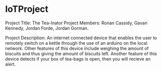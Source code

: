 # IoTProject
Project Title: The Tea-Inator
Project Members: Ronan Cassidy, Gavan Kennedy, Jordan Forde, Jordan Gorman.

Project Description: An internet connected device that enables the user to remotely switch on a kettle through the use of an arduino on the local network. Other features of this device include weighing the amount of biscuits and thus giving the amount of biscuits left. Another feature of this device detects if your box of tea-bags is open, then you will recieve an alert.

